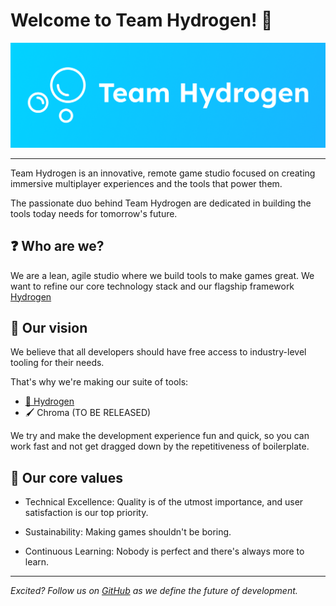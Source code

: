 # Welcome to Team Hydrogen! 🫧

![Team Hydrogen](./assets/banner.png)

---

Team Hydrogen is an innovative, remote game studio focused on creating immersive multiplayer experiences and the tools that power them. 

The passionate duo behind Team Hydrogen are dedicated in building the tools today needs for tomorrow's future.

## ❓ Who are we?

We are a lean, agile studio where we build tools to make games great. 
We want to refine our core technology stack and our flagship framework [Hydrogen](https://github.com/teamhydrogen/hydrogen)

## 👀 Our vision

We believe that all developers should have free access to industry-level tooling for their needs.

That's why we're making our suite of tools:

- [🫧 Hydrogen](https://github.com/teamhydrogen/hydrogen)
- 🖌️ Chroma (TO BE RELEASED)

We try and make the development experience fun and quick, so you can work fast and not get dragged down by the repetitiveness of boilerplate.

## 💖 Our core values

- Technical Excellence: Quality is of the utmost importance, and user satisfaction is our top priority.

- Sustainability: Making games shouldn't be boring.

- Continuous Learning: Nobody is perfect and there's always more to learn.
---
*Excited? Follow us on [GitHub](https://github.com/teamhydrogen) as we define the future of development.*